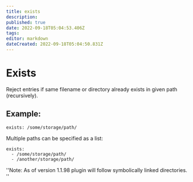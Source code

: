 ```yaml
---
title: exists
description: 
published: true
date: 2022-09-18T05:04:53.406Z
tags: 
editor: markdown
dateCreated: 2022-09-18T05:04:50.831Z
---
```


# Exists
Reject entries if same filename or directory already exists in given path (recursively).

## Example:
```
exists: /some/storage/path/
```


Multiple paths can be specified as a list:

```
exists:
  - /some/storage/path/
  - /another/storage/path/
```


''Note: As of version 1.1.98 plugin will follow symbolically linked directories.
''